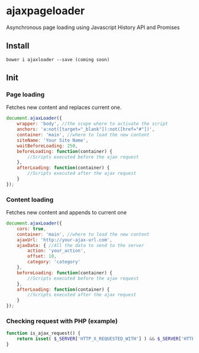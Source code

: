 # ajaxpageloader
Asynchronous page loading using Javascript History API and Promises
## Install
`bower i ajaxloader --save (coming soon)`

## Init
### Page loading
Fetches new content and replaces current one.
``` js
document.ajaxLoader({
    wrapper: 'body', //the scope where to activate the script
    anchors: 'a:not([target="_blank"]):not([href="#"])',
    container: 'main', //where to load the new content
    siteName: 'Your Site Name',
    waitBeforeLoading: 250,
    beforeLoading: function(container) {
        //Scripts executed before the ajax request
    },
    afterLoading: function(container) {
        //Scripts executed after the ajax request
    }
});
```
### Content loading
Fetches new content and appends to current one
``` js
document.ajaxLoader({
    cors: true,
    container: 'main', //where to load the new content
    ajaxUrl: 'http://your-ajax-url.com',
    ajaxData: { //All the data to send to the server
        action: 'your_action',
        offset: 10,
        category: 'category'
    },
    beforeLoading: function(container) {
        //Scripts executed before the ajax request
    },
    afterLoading: function(container) {
        //Scripts executed after the ajax request
    }
});
```

### Checking request with PHP (example)
``` php
function is_ajax_request() {
    return isset( $_SERVER['HTTP_X_REQUESTED_WITH'] ) && $_SERVER['HTTP_X_REQUESTED_WITH'] === 'BAWXMLHttpRequest';
}
```
